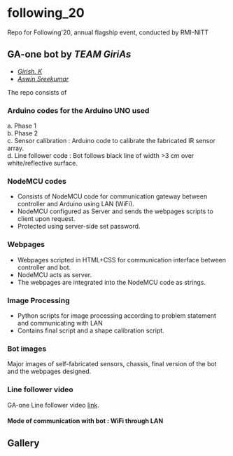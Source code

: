 # following_20
Repo for Following'20, annual flagship event, conducted by RMI-NITT

## GA-one bot by *TEAM GiriAs*

- [*Girish. K*](https://github.com/girish-2001)
- [*Aswin Sreekumar*](https://github.com/aswin-sreekumar)

The repo consists of

### Arduino codes for the Arduino UNO used
  a. Phase 1<br />
  b. Phase 2<br />
  c. Sensor calibration : Arduino code to calibrate the fabricated IR sensor array. <br />
  d. Line follower code : Bot follows black line of width >3 cm over white/reflective surface.<br />
    
### NodeMCU codes
   - Consists of NodeMCU code for communication gateway between controller and Arduino using LAN (WiFi).<br />
   - NodeMCU configured as Server and sends the webpages scripts to client upon request.<br />
   - Protected using server-side set password.<br />

### Webpages
   - Webpages scripted in HTML+CSS for communication interface between controller and bot.<br />
   - NodeMCU acts as server.<br />
   - The webpages are integrated into the NodeMCU code as strings.<br />

### Image Processing
   - Python scripts for image processing according to problem statement and communicating with LAN<br />
   - Contains final script and a shape calibration script.<br />

### Bot images
   Major images of self-fabricated sensors, chassis, final version of the bot and the webpages designed.<br />

### Line follower video
   GA-one Line follower video [link](https://drive.google.com/file/d/158Cxl4eY8iHhrx6XS4xw1NNQDg3edp1A/view?usp=sharing/).<br />
   
#### Mode of communication with bot : WiFi through LAN

## Gallery
